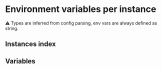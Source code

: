 # Environment variables per instance

⚠️ Types are inferred from config parsing, env vars are always defined as string.

## Instances index


## Variables

